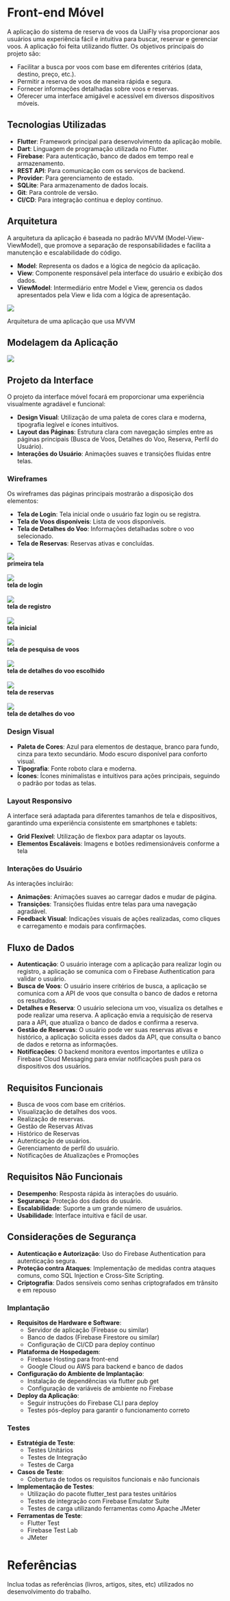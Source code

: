 # Front-end Móvel

A aplicação do sistema de reserva de voos da UaiFly visa proporcionar aos usuários uma experiência fácil e intuitiva para buscar, reservar e gerenciar voos. A aplicação foi feita utilizando flutter. Os objetivos principais do projeto são:

- Facilitar a busca por voos com base em diferentes critérios (data, destino, preço, etc.).
- Permitir a reserva de voos de maneira rápida e segura.
- Fornecer informações detalhadas sobre voos e reservas.
- Oferecer uma interface amigável e acessível em diversos dispositivos móveis.

## Tecnologias Utilizadas

- **Flutter**: Framework principal para desenvolvimento da aplicação mobile.
- **Dart**: Linguagem de programação utilizada no Flutter.
- **Firebase**: Para autenticação, banco de dados em tempo real e armazenamento.
- **REST API**: Para comunicação com os serviços de backend.
- **Provider**: Para gerenciamento de estado.
- **SQLite**: Para armazenamento de dados locais.
- **Git**: Para controle de versão.
- **CI/CD**: Para integração contínua e deploy contínuo.

## Arquitetura

A arquitetura da aplicação é baseada no padrão MVVM (Model-View-ViewModel), que promove a separação de responsabilidades e facilita a manutenção e escalabilidade do código.

- **Model**: Representa os dados e a lógica de negócio da aplicação.
- **View**: Componente responsável pela interface do usuário e exibição dos dados.
- **ViewModel**: Intermediário entre Model e View, gerencia os dados apresentados pela View e lida com a lógica de apresentação.

<img src ="img/arquitetura-mobile.png">

Arquitetura de uma aplicação que usa MVVM

## Modelagem da Aplicação

<img src="img/relacionamento-classes.png">


## Projeto da Interface

O projeto da interface móvel focará em proporcionar uma experiência visualmente agradável e funcional:

- **Design Visual**: Utilização de uma paleta de cores clara e moderna, tipografia legível e ícones intuitivos.
- **Layout das Páginas**: Estrutura clara com navegação simples entre as páginas principais (Busca de Voos, Detalhes do Voo, Reserva, Perfil do Usuário).
- **Interações do Usuário**: Animações suaves e transições fluidas entre telas.

### Wireframes

Os wireframes das páginas principais mostrarão a disposição dos elementos:

- **Tela de Login**: Tela inicial onde o usuário faz login ou se registra.
- **Tela de Voos disponíveis**: Lista de voos disponíveis.
- **Tela de Detalhes do Voo**: Informações detalhadas sobre o voo selecionado.
- **Tela de Reservas**: Reservas ativas e concluídas.

<img src="img/primeira-tela.png"><br>
<strong>primeira tela</strong><br><br>
<img src="img/tela-login.png"><br>
<strong>tela de login</strong><br><br>
<img src="img/tela-registro.png"><br>
<strong>tela de registro</strong><br><br>
<img src="img/tela-inicial.png"><br>
<strong>tela inicial</strong><br><br>
<img src="img/tela-pesquisa-voos.png"><br>
<strong>tela de pesquisa de voos</strong><br><br>
<img src="img/tela-voo-selecionado.png"><br>
<strong>tela de detalhes do voo escolhido</strong><br><br>
<img src="img/tela-reservas.png"><br>
<strong>tela de reservas</strong><br><br>
<img src="img/tela-detalhe-voo.png"><br>
<strong>tela de detalhes do voo</strong><br>


### Design Visual

- **Paleta de Cores**: Azul para elementos de destaque, branco para fundo, cinza para texto secundário. Modo escuro disponível para conforto visual.
- **Tipografia**: Fonte roboto clara e moderna.
- **Ícones**: Ícones minimalistas e intuitivos para ações principais, seguindo o padrão por todas as telas.

### Layout Responsivo

A interface será adaptada para diferentes tamanhos de tela e dispositivos, garantindo uma experiência consistente em smartphones e tablets:

- **Grid Flexível**: Utilização de flexbox para adaptar os layouts.
- **Elementos Escaláveis**: Imagens e botões redimensionáveis conforme a tela

### Interações do Usuário

As interações incluirão:

- **Animações**: Animações suaves ao carregar dados e mudar de página.
- **Transições**: Transições fluidas entre telas para uma navegação agradável.
- **Feedback Visual**: Indicações visuais de ações realizadas, como cliques e carregamento e modais para confirmações.

## Fluxo de Dados

- **Autenticação**: O usuário interage com a aplicação para realizar login ou registro, a aplicação se comunica com o Firebase Authentication para validar o usuário.
- **Busca de Voos**: O usuário insere critérios de busca, a aplicação se comunica com a API de voos que consulta o banco de dados e retorna os resultados.
- **Detalhes e Reserva**: O usuário seleciona um voo, visualiza os detalhes e pode realizar uma reserva. A aplicação envia a requisição de reserva para a API, que atualiza o banco de dados e confirma a reserva.
- **Gestão de Reservas**: O usuário pode ver suas reservas ativas e histórico, a aplicação solicita esses dados da API, que consulta o banco de dados e retorna as informações.
- **Notificações**: O backend monitora eventos importantes e utiliza o Firebase Cloud Messaging para enviar notificações push para os dispositivos dos usuários.

## Requisitos Funcionais

- Busca de voos com base em critérios.
- Visualização de detalhes dos voos.
- Realização de reservas.
- Gestão de Reservas Ativas 
- Histórico de Reservas 
- Autenticação de usuários.
- Gerenciamento de perfil do usuário.
- Notificações de Atualizações e Promoções 

## Requisitos Não Funcionais

- **Desempenho**: Resposta rápida às interações do usuário.
- **Segurança**: Proteção dos dados do usuário.
- **Escalabilidade**: Suporte a um grande número de usuários.
- **Usabilidade**: Interface intuitiva e fácil de usar.

## Considerações de Segurança

- **Autenticação e Autorização**: Uso do Firebase Authentication para autenticação segura.
- **Proteção contra Ataques**: Implementação de medidas contra ataques comuns, como SQL Injection e Cross-Site Scripting.
- **Criptografia**: Dados sensíveis como senhas criptografados em trânsito e em repouso

### **Implantação**

- **Requisitos de Hardware e Software**:
  - Servidor de aplicação (Firebase ou similar)
  - Banco de dados (Firebase Firestore ou similar)
  - Configuração de CI/CD para deploy contínuo
- **Plataforma de Hospedagem**:
  - Firebase Hosting para front-end
  - Google Cloud ou AWS para backend e banco de dados
- **Configuração do Ambiente de Implantação**:
  - Instalação de dependências via flutter pub get
  - Configuração de variáveis de ambiente no Firebase
- **Deploy da Aplicação**:
  - Seguir instruções do Firebase CLI para deploy
  - Testes pós-deploy para garantir o funcionamento correto

### **Testes**

- **Estratégia de Teste**:
  - Testes Unitários
  - Testes de Integração
  - Testes de Carga
- **Casos de Teste**:
  - Cobertura de todos os requisitos funcionais e não funcionais
- **Implementação de Testes**:
  - Utilização do pacote flutter_test para testes unitários
  - Testes de integração com Firebase Emulator Suite
  - Testes de carga utilizando ferramentas como Apache JMeter
- **Ferramentas de Teste**:
  - Flutter Test
  - Firebase Test Lab
  - JMeter

# Referências

Inclua todas as referências (livros, artigos, sites, etc) utilizados no desenvolvimento do trabalho.